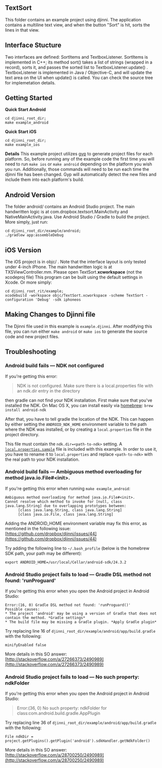 TextSort
--------
This folder contains an example project using djinni. The application contains a multiline text
view, and when the button "Sort" is hit, sorts the lines in that view.

Interface Stucture
------------------
Two interfaces are defined: SortItems and TextboxListener. SortItems is implemented in C++; its
method sort() takes a list of strings (wrapped in a record), sorts it, and passes the sorted list to
TextboxListener.update() . TextboxListener is implemented in Java / Objective-C, and will update the
text area on the UI when update() is called. You can check the source tree for implemetation
details.

Getting Started
---------------
**Quick Start Android**
```
cd djinni_root_dir;
make example_android
```

**Quick Start iOS**
```
cd djinni_root_dir;
make example_ios
```

**Details**
This example project utilizes [gyp](https://code.google.com/p/gyp/) to generate project files for
each platform. So, before running any of the example code the first time you will need to run `make ios`
or `make android` depending on the platform you wish you run.  Additionally, those commands will need
to be run each time the djinni file has been changed.  Gyp will automatically detect the new files
and include them into each platform's build.

Android Version
---------------
The folder android/ contains an Android Studio project. The main handwritten logic is at
com.dropbox.textsort.MainActivity and NativeMainActivity.java. Use Android Studio / Gradle to build
the project. More simply, just run:
```
cd djinni_root_dir/example/android;
./gradlew app:assembleDebug
```

iOS Version
-----------
The iOS project is in objc/ . Note that the interface layout is only tested under 4-inch iPhone.
The main handwritten logic is at TXSViewController.mm. Please open TextSort.**xcworkspace** (not the
xcodeproj file) This program can be built using the default settings in Xcode. Or more simply:
```
cd djinni_root_rit/example;
xcodebuild -workspace objc/TextSort.xcworkspace -scheme TextSort -configuration 'Debug' -sdk iphoneos
```

Making Changes to Djinni file
-----------------------------
The Djinni file used in this example is `example.djinni`. After modifying this file, you can run
either `make android` or `make ios` to generate the source code and new project files.


Troubleshooting
---------------

### Android build fails &mdash; NDK not configured

If you're getting this error:

> NDK is not configured. Make sure there is a local.properties file with an ndk.dir entry in the directory

then gradle can not find your NDK installation. First make sure that you've
installed the NDK. On Mac OS X, you can install easily via
[homebrew](http://brew.sh/): `brew install android-ndk`

After that, you have to tell gradle the location of the NDK.
This can happen by either setting the `ANDROID_NDK_HOME` environment variable
to the path where the NDK was installed, or by creating a `local.properties`
file in the project directory.

This file must contain the `ndk.dir=<path-to-ndk>` setting. A
[`local.properties.sample`](local.properties.sample) file is included with this
example. In order to use it, you have to rename it to `local.properties` and
replace `<path-to-ndk>` with the real path to your NDK installation.

### Android build fails &mdash; Ambiguous method overloading for method java.io.File\#\<init\>.

If you're getting this error when running `make example_android`:

```
Ambiguous method overloading for method java.io.File#<init>.
Cannot resolve which method to invoke for [null, class java.lang.String] due to overlapping prototypes between:
      [class java.lang.String, class java.lang.String]
      [class java.io.File, class java.lang.String]
```

Adding the ANDROID_HOME environment variable may fix this error, as mentioned in the following issue: [https://github.com/dropbox/djinni/issues/44](https://github.com/dropbox/djinni/issues/44)

Try adding the following line to `~/.bash_profile` (below is the homebrew SDK path, your path may be different):

    export ANDROID_HOME=/usr/local/Cellar/android-sdk/24.3.2

    
### Android Studio project fails to load &mdash; Gradle DSL method not found: 'runProguard'

If you're getting this error when you open the Android project in Android Studio:

```
Error:(16, 0) Gradle DSL method not found: 'runProguard()'
Possible causes:
* The project 'android' may be using a version of Gradle that does not contain the method. *Gradle settings*
* The build file may be missing a Gradle plugin. *Apply Gradle plugin*
```

Try replacing line 16 of `djinni_root_dir/example/android/app/build.gradle` with the following:

```
minifyEnabled false
```

More details in this SO answer: [http://stackoverflow.com/a/27266373/2490989](http://stackoverflow.com/a/27266373/2490989)


### Android Studio project fails to load &mdash; No such property: ndkFolder

If you're getting this error when you open the Android project in Android Studio:

> Error:(36, 0) No such property: ndkFolder for class:com.android.build.gradle.AppPlugin

Try replacing line 36 of `djinni_root_dir/example/android/app/build.gradle` with the following:

```
File ndkDir = project.getPlugins().getPlugin('android').sdkHandler.getNdkFolder()
```

More details in this SO answer: [http://stackoverflow.com/a/28700250/2490989](http://stackoverflow.com/a/28700250/2490989)